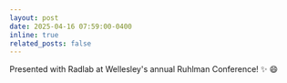```yaml
---
layout: post
date: 2025-04-16 07:59:00-0400
inline: true
related_posts: false
---
```


Presented with Radlab at Wellesley's annual Ruhlman Conference! :sparkles: :smile:
